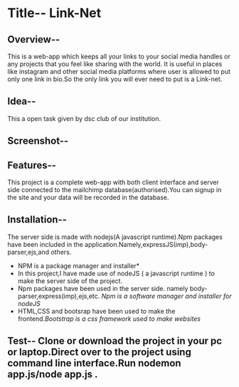 # Title-- Link-Net

## Overview--
This is a web-app which keeps all your links to your social media handles or any projects that you feel like sharing with the world. It is useful in places like instagram and other social media platforms where user is allowed to put only one link in bio.So the only link you will ever need to put is a Link-net.

## Idea--
This a open task given by dsc club of our institution.

## Screenshot--

## Features--
This project is a complete web-app with both client interface and server side connected to the mailchimp database(authorised).You can signup in the site and your data will be recorded in the database.

## Installation--
The server side is made with nodejs(A javascript runtime).Npm packages have been included in the application.Namely,expressJS(*imp*),body-parser,ejs,and others.
* NPM is a package manager and installer*
* In this project,I have made use of nodeJS ( a javascript runtime ) to make the server side of the project.
* Npm packages have been used in the server side. namely body-parser,express(imp),ejs,etc.
 *Npm is a software manager and installer for nodeJS*
* HTML,CSS and bootsrap have been used to make the frontend.*Bootstrap is a css framework used to make websites*

## Test-- Clone or download the project in your pc or laptop.Direct over to the project using command line interface.Run nodemon app.js/node app.js .

